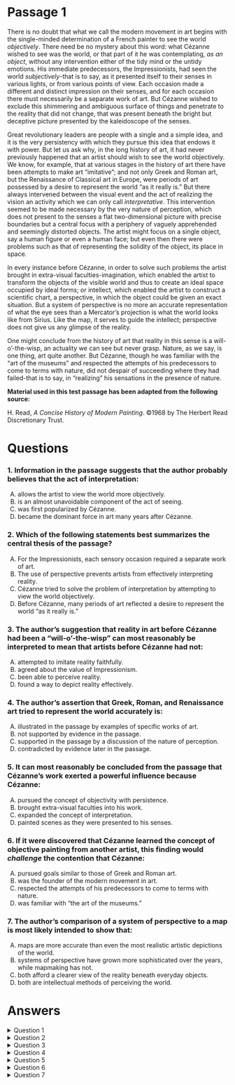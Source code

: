 # Passage 1
There is no doubt that what we call the modern movement in art begins with the single-minded determination of a French painter to see the world *objectively*. There need be no mystery about this word: what Cézanne wished to see was the world, or that part of it he was contemplating, *as an object*, without any intervention either of the tidy mind or the untidy emotions. His immediate predecessors, the Impressionists, had seen the world *subjectively*-that is to say, as it presented itself to their senses in various lights, or from various points of view. Each occasion made a different and distinct impression on their senses, and for each occasion there must necessarily be a separate work of art. But Cézanne wished to exclude this shimmering and ambiguous surface of things and penetrate to the reality that did not change, that was present beneath the bright but deceptive picture presented by the kaleidoscope of the senses.

Great revolutionary leaders are people with a single and a simple idea, and it is the very persistency with which they pursue this idea that endows it with power. But let us ask why, in the long history of art, it had never previously happened that an artist should wish to see the world objectively. We know, for example, that at various stages in the history of art there have been attempts to make art “imitative”; and not only Greek and Roman art, but the Renaissance of Classical art in Europe, were periods of art possessed by a desire to represent the world “as it really is.” But there always intervened between the visual event and the act of realizing the vision an activity which we can only call *interpretative*. This intervention seemed to be made necessary by the very nature of perception, which does not present to the senses a flat two-dimensional picture with precise boundaries but a central focus with a periphery of vaguely apprehended and seemingly distorted objects. The artist might focus on a single object, say a human figure or even a human face; but even then there were problems such as that of representing the solidity of the object, its place in space.

In every instance before Cézanne, in order to solve such problems the artist brought in extra-visual faculties-imagination, which enabled the artist to transform the objects of the visible world and thus to create an ideal space occupied by ideal forms; or intellect, which enabled the artist to construct a scientific chart, a perspective, in which the object could be given an exact situation. But a system of perspective is no more an accurate representation of what the eye sees than a Mercator’s projection is what the world looks like from Sirius. Like the map, it serves to guide the intellect; perspective does not give us any glimpse of the reality.

One might conclude from the history of art that reality in this sense is a will-o’-the-wisp, an actuality we can see but never grasp. Nature, as we say, is one thing, art quite another. But Cézanne, though he was familiar with the “art of the museums” and respected the attempts of his predecessors to come to terms with nature, did not despair of succeeding where they had failed-that is to say, in “realizing” his sensations in the presence of nature.

**Material used in this test passage has been adapted from the following source:**

H. Read, *A Concise History of Modern Painting*. ©1968 by The Herbert Read Discretionary Trust.

# Questions
### 1. Information in the passage suggests that the author probably believes that the act of interpretation:
<ol type="A">
  <li>allows the artist to view the world more objectively.</li>
  <li>is an almost unavoidable component of the act of seeing.</li>
  <li>was first popularized by Cézanne.</li>
  <li>became the dominant force in art many years after Cézanne.</li>
</ol>

### 2. Which of the following statements best summarizes the central thesis of the passage?
<ol type="A">
  <li>For the Impressionists, each sensory occasion required a separate work of art.</li>
  <li>The use of perspective prevents artists from effectively interpreting reality.</li>
  <li>Cézanne tried to solve the problem of interpretation by attempting to view the world objectively.</li>
  <li>Before Cézanne, many periods of art reflected a desire to represent the world “as it really is.”</li>
</ol>

### 3. The author’s suggestion that reality in art before Cézanne had been a “will-o’-the-wisp” can most reasonably be interpreted to mean that artists before Cézanne had not:
<ol type="A">
  <li>attempted to imitate reality faithfully.</li>
  <li>agreed about the value of Impressionism.</li>
  <li>been able to perceive reality.</li>
  <li>found a way to depict reality effectively.</li>
</ol>

### 4. The author’s assertion that Greek, Roman, and Renaissance art tried to represent the world accurately is:
<ol type="A">
  <li>illustrated in the passage by examples of specific works of art.</li>
  <li>not supported by evidence in the passage.</li>
  <li>supported in the passage by a discussion of the nature of perception.</li>
  <li>contradicted by evidence later in the passage.</li>
</ol>

### 5. It can most reasonably be concluded from the passage that Cézanne’s work exerted a powerful influence because Cézanne:
<ol type="A">
  <li>pursued the concept of objectivity with persistence.</li>
  <li>brought extra-visual faculties into his work.</li>
  <li>expanded the concept of interpretation.</li>
  <li>painted scenes as they were presented to his senses.</li>
</ol>

### 6. If it were discovered that Cézanne learned the concept of objective painting from another artist, this finding would *challenge* the contention that Cézanne:
<ol type="A">
  <li>pursued goals similar to those of Greek and Roman art.</li>
  <li>was the founder of the modern movement in art.</li>
  <li>respected the attempts of his predecessors to come to terms with nature.</li>
  <li>was familiar with “the art of the museums.”</li>
</ol>

### 7. The author’s comparison of a system of perspective to a map is most likely intended to show that:
<ol type="A">
  <li>maps are more accurate than even the most realistic artistic depictions of the world.</li>
  <li>systems of perspective have grown more sophisticated over the years, while mapmaking has not.</li>
  <li>both afford a clearer view of the reality beneath everyday objects.</li>
  <li>both are intellectual methods of perceiving the world.</li>
</ol>

# Answers
<details>
  <summary>Question 1</summary>
  <b>Solution</b>: The correct answer is <b>B</b>.

  <ol type="A">
    <li>The author argues much to the contrary, saying that interpretation mediates a much more subjective or intellectual interpretation of the world and that Cézanne was trying to avoid this: “. . . what Cézanne wished to see was the world, or that part of it he was contemplating, <i>as an object</i>, without any intervention of the tidy mind or untidy emotions. His immediate predecessors, the Impressionists, had seen the world subjectively . . . .” For the Impressionists, “[E]ach occasion made a different and distinct impression on their senses, and for each occasion there must necessarily be a separate work of art. But Cézanne wished to exclude this shimmering and ambiguous surface of things and penetrate to a reality that did not change. . . .”</li>
    <li>After stating that no artist prior to Cézanne had attempted to view the world objectively, and pointing out how several periods in art history had attempted to make art “imitative,” the author points out that “there always intervened between the visual event and the act of realizing the vision an activity which we can only call <i>interpretative</i>.” The author elaborates on this by stating the differences between sensual perception and art: “This intervention seemed to be made necessary by the very nature of perception, which does not represent to the senses of flat two-dimensional picture with precise boundaries but a central focus with a periphery of vaguely apprehended and seemingly distorted objects.” The author discusses the role of imagination and intellect being “like a map” in helping the artist interpret perceived reality by means of, for example, “a system of perspective,” and then states: “One might conclude from the history of art that reality in this sense is will-o’-the wisp, an actuality we can see but never grasp.” Interpretation, for the artist, becomes part of the act of seeing.</li>
    <li>The author’s analysis contradicts the notion that interpretation was first popularized by Cézanne by saying that interpretation of reality has a long history in art including “not only Greek and Roman art, but the Renaissance of Classical art in Europe,” which “were periods possessed by a desire to represent the world ‘as it really is.’ But there always intervened…an activity which we can only call <i>interpretative</i>.”</li>
    <li>The author points out that Cézanne began the period “we called the modern movement in art.” This period attempted to present the world as object rather than as subject to the artist’s interpretation: “Cézanne wished to see the world, or that part of it he was contemplating as an object, without any intervention either of the untidy mind or the untidy emotions."</li>
  </ol>
</details>

<details>
  <summary>Question 2</summary>
  <b>Solution</b>: The correct answer is <b>C</b>.

  <ol type="A">
    <li>This discussion of Impressionist art represents a subordinate idea supporting the author’s analysis of art as an interpretive act, which, in turn, supports the central thesis. See <i>rationale C</i>.</li>
    <li>The author’s discussion of perspective serves to support the author’s analysis of art as an interpretive act, which, in turn, supports the central thesis. See <i>rationale C</i>.</li>
    <li>The author establishes the central thesis in the first paragraph, citing the “single-minded determination of [Cézanne] to see the world <i>objectively</i>.” The author devotes much of the remainder of the passage to discussing how much of art previous to Cézanne represented an interpretation of reality by bringing “extra-visual faculties” such as imagination and intellect into play. Cézanne by seeing the world as object attempted to succeed in this “where [his predecessors] had failed.”</li>
    <li>The author’s discussion of art as an imitation or interpretation of reality serves the author’s analysis of art as an interpretative act, which, in turn, supports the central thesis. See <i>rationale C</i>.</li>
  </ol>
</details>

<details>
  <summary>Question 3</summary>
  <b>Solution</b>: The correct answer is <b>D</b>.

  <ol type="A">
    <li>The author does not indicate a lack of good faith, instead devoting discussion to how efforts to represent reality were problematic.</li>
    <li>The author nowhere mentions that artists failed to agree about the value of Impressionism. The author’s discussion of Impressionism serves to reinforce the author’s point that no artists before Cézanne had ever attempted to present reality objectively.</li>
    <li>The problem is not failure to perceive reality, but the difficulty in grasping it artistically—“there always intervened between the visual event and the act of realizing the vision an activity which we can only call <i>interpretative</i>.”</li>
    <li>The context of the phrase indicates that it refers to the inability of artists before Cézanne to effectively depict reality: “One might conclude from the history of art that reality in this sense is a will-o’-the wisp, an actuality we can see but never grasp.” Prior to this statement, the author had discussed how reality had eluded artists before Cézanne, including through the use of the “system of perspective:” “like a map, [perspective] serves to guide the intellect; perspective does not give us any glimpse of the reality.”</li>
  </ol>
</details>

<details>
  <summary>Question 4</summary>
  <b>Solution</b>: The correct answer is <b>B</b>.

  <ol type="A">
    <li>No specific works of art, including Cézanne’s, are discussed anywhere in the passage.</li>
    <li>The author asserts Greek and Roman art was “possessed of a desire to represent the world ‘as it really is’” without offering specific examples or discussion of exactly how Greek and Roman artists attempted this.</li>
    <li>The crucial distinction is between supporting an idea and elaborating upon it. The discussion later in the passage about the nature of perception elaborates on the problem raised by Greek and Roman imitation of reality while still remaining unsupported by specific examples and a detailed analysis of those examples. See <i>rationale B</i>.</li>
    <li>The author only elaborates on the point about problematic depictions of reality by Greek and Roman art (and, later, classical European art) without offering concrete evidence supporting or contradicting this point. See <i>rationale B</i>.</li>
  </ol>
</details>

<details>
  <summary>Question 5</summary>
  <b>Solution</b>: The correct answer is <b>A</b>.

  <ol type="A">
    <li>The key to the author’s point about Cézanne is the influence Cézanne’s persistence exerted on modern art: “There is no doubt that what we call the modern movement in art begins with the single-minded determination of a French painter to see the world objectively.” The author, referring to Cézanne, discusses the persistence of great revolutionaries in pursuing an idea. Near the end of the passage, the author reinforces this point, saying, “But Cézanne . . . did not despair of succeeding where his predecessors had failed.”</li>
    <li>The author points out that it was artists before Cézanne who brought extra-visual faculties to their work in the attempt to solve the problem of depicting reality.</li>
    <li>While perhaps arguably true, the author does not think Cézanne expanded the concept of interpretation, but, in order to “see the world <i>objectively,</i>” tried to do away with an art mediated by an interpretation of reality.</li>
    <li>The statement that Cézanne painted scenes as they were presented to his senses is a supporting idea that describes how Cézanne pursued the concept of objectivity with persistence (see <i>rationale A</i>), so the statement should not be taken as a reason why Cézanne’s work exerted a powerful influence.</li>
  </ol>
</details>

<details>
  <summary>Question 6</summary>
  <b>Solution</b>: The correct answer is <b>B</b>.

  <ol type="A">
    <li>The author does not suggest that Cézanne ever pursued goals similar to those of Greek and Roman art; rather, the author refers to those goals, which emphasized imitation, in order to contrast them with Cézanne’s pursuit of objectivity in art.</li>
    <li>The author asserts in the beginning of the passage that Cézanne founded the modern movement with his “single-minded determination . . . to see the world objectively” and later implies that Cézanne’s contribution to art was revolutionary. This discovery would represent a strong challenge to the author’s premise.</li>
    <li>This discovery would not challenge the contention in the passage that Cézanne respected the attempts of his predecessors to come to terms with nature. How Cézanne responded to these artists is a separate issue from the respect he showed for their efforts. If anything, this discovery would possibly reinforce that idea since it would show Cézanne respected another artist’s outlook enough that he was willing to let it influence his own.</li>
    <li>It does not logically follow that this discovery would challenge the contention that Cézanne was familiar with the art of museums, especially since it would show that Cézanne looked to other artists to influence his work and that he made his own “revolutionary” breakthrough by studying their efforts.</li>
  </ol>
</details>

<details>
  <summary>Question 7</summary>
  <b>Solution</b>: The correct answer is <b>D</b>.

  <ol type="A">
    <li>The artist is quite clear that maps are far from reality, implying they are as far from reality as the Earth is from Sirius, while still acknowledging that they are useful guides for the intellect.</li>
    <li>The implication is that systems of perspective are no more, nor less, sophisticated than maps, but very similar in their function of guiding the intellect through reality but not grasping it. See <i>rationale D</i>.</li>
    <li>The author strongly suggests that Cézanne found surface reality suspect and wanted to “penetrate to a reality that did not change, that was present beneath the bright but deceptive picture presented by the kaleidoscope of the senses.” The author goes on to suggest that art, as imitation or interpretation of the world, intervenes and hides this reality that Cézanne searched for. Neither maps nor perspective “give us any glimpse of the reality.”</li>
    <li>The author is explicit on this point, drawing a direct analogy between maps and the system of perspective: “But a system of perspective is no more an accurate representation of what the eye sees than a Mercator’s projection is what the world looks like from Sirius. Like a map, it serves to guide the intellect. . . .”</li>
  </ol>
</details>
